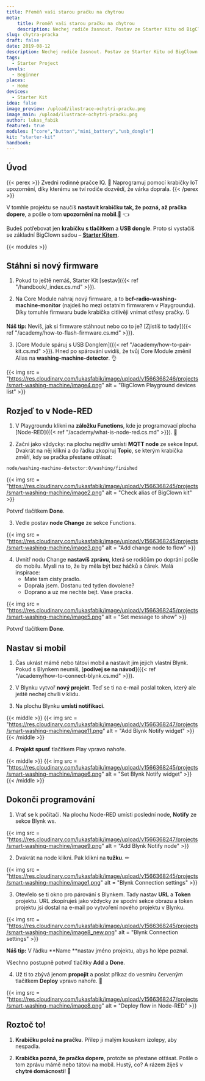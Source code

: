 ```yaml
---
title: Přeměň vaši starou pračku na chytrou
meta:
    title: Proměň vaši starou pračku na chytrou
    description: Nechej rodiče žasnout. Postav ze Starter Kitu od BigClown IoT detektor, který upozorní, až pračka dopere.
slug: chytra-pracka
draft: false
date: 2019-08-12
description: Nechej rodiče žasnout. Postav ze Starter Kitu od BigClown IoT detektor, který upozorní, až pračka dopere.
tags:
  - Starter Project
levels:
  - Beginner
places:
  - Home
devices:
  - Starter Kit
idea: false
image_preview: /upload/ilustrace-ochytri-pracku.png
image_main: /upload/ilustrace-ochytri-pracku.png
author: lukas_fabik
featured: true
modules: ["core","button","mini_battery","usb_dongle"]
kit: "starter-kit"
handbook:
---
```


## Úvod

{{< perex >}}
Zvedni rodinné pračce IQ. 🤖 Naprogramuj pomocí krabičky IoT upozornění, díky kterému se tví rodiče dozvědí, že várka doprala.
{{< /perex >}}

V tomhle projektu se naučíš **nastavit krabičku tak, že pozná, až pračka dopere**, a pošle o tom **upozornění na mobil**.📱 👈

Budeš potřebovat jen **krabičku s tlačítkem** a **USB dongle**. Proto si vystačíš se základní BigClown sadou – [**Starter Kitem**](https://shop.bigclown.com/starter-kit/).

{{< modules >}}

## Stáhni si nový firmware

1. Pokud to ještě nemáš, Starter Kit [sestav]({{< ref "/handbook/_index.cs.md" >}}).

2. Na Core Module nahraj nový firmware, a to **bcf-radio-washing-machine-monitor** (najdeš ho mezi ostatním firmwarem v Playgroundu). Díky tomuhle firmwaru bude krabička citlivěji vnímat otřesy pračky. 🔃

**Náš tip:** Nevíš, jak si firmware stáhnout nebo co to je? [Zjistíš to tady]({{< ref "/academy/how-to-flash-firmware.cs.md" >}}).

3. [Core Module spáruj s USB Donglem]({{< ref "/academy/how-to-pair-kit.cs.md" >}}). Hned po spárování uvidíš, že tvůj Core Module změnil Alias na **washing-machine-detector**. 👌

{{< img src = "https://res.cloudinary.com/lukasfabik/image/upload/v1566368246/projects/smart-washing-machine/image4.png" alt = "BigClown Playground devices list" >}}

## Rozjeď to v Node-RED

1. V Playgroundu klikni na **záložku Functions**, kde je programovací plocha [Node-RED]({{< ref "/academy/what-is-node-red.cs.md" >}}). 🤖

2. Začni jako vždycky: na plochu nejdřív umísti **MQTT node** ze sekce Input.
Dvakrát na něj klikni a do řádku zkopíruj **Topic**, se kterým krabička změří, kdy se pračka přestane otřásat:

```
node/washing-machine-detector:0/washing/finished
```

{{< img src = "https://res.cloudinary.com/lukasfabik/image/upload/v1566368245/projects/smart-washing-machine/image2.png" alt = "Check alias of BigClown kit" >}}

Potvrď tlačítkem **Done**.

3. Vedle postav **node Change** ze sekce Functions.

{{< img src = "https://res.cloudinary.com/lukasfabik/image/upload/v1566368245/projects/smart-washing-machine/image3.png" alt = "Add change node to flow" >}}

4. Uvnitř nodu Change **nastavíš zprávu**, která se rodičům po doprání pošle do mobilu. Mysli na to, že by měla být bez háčků a čárek.
Malá inspirace:
    - Mate tam cisty pradlo.
    - Doprala jsem. Dostanu ted tyden dovolene?
    - Doprano a uz me nechte bejt. Vase pracka.

{{< img src = "https://res.cloudinary.com/lukasfabik/image/upload/v1566368245/projects/smart-washing-machine/image5.png" alt = "Set message to show" >}}

Potvrď tlačítkem **Done**.

## Nastav si mobil

1. Čas ukrást mámě nebo tátovi mobil a nastavit jim jejich vlastní Blynk. Pokud s Blynkem neumíš, [**podívej se na návod**]({{< ref "/academy/how-to-connect-blynk.cs.md" >}}).

2. V Blynku vytvoř **nový projekt**. Teď se ti na e-mail poslal token, který ale ještě nechej chvíli v klidu.

3. Na plochu Blynku **umísti notifikaci**.

{{< middle >}}
{{< img src = "https://res.cloudinary.com/lukasfabik/image/upload/v1566368247/projects/smart-washing-machine/image11.png" alt = "Add Blynk Notify widget" >}}
{{< /middle >}}

4. **Projekt spusť** tlačítkem Play vpravo nahoře.

{{< middle >}}
{{< img src = "https://res.cloudinary.com/lukasfabik/image/upload/v1566368245/projects/smart-washing-machine/image6.png" alt = "Set Blynk Notify widget" >}}
{{< /middle >}}

## Dokonči programování

1. Vrať se k počítači. Na plochu Node-RED umísti poslední node, **Notify** ze sekce Blynk ws.

{{< img src = "https://res.cloudinary.com/lukasfabik/image/upload/v1566368247/projects/smart-washing-machine/image9.png" alt = "Add Blynk Notify node" >}}

2. Dvakrát na node klikni. Pak klikni na **tužku**. ✏

{{< img src = "https://res.cloudinary.com/lukasfabik/image/upload/v1566368245/projects/smart-washing-machine/image1.png" alt = "Blynk Connection settings" >}}

3. Otevřelo se ti okno pro párování s Blynkem. Tady nastav **URL** a **Token** projektu. URL zkopíruješ jako vždycky ze spodní sekce obrazu a token projektu jsi dostal na e-mail po vytvoření nového projektu v Blynku.

{{< img src = "https://res.cloudinary.com/lukasfabik/image/upload/v1566368245/projects/smart-washing-machine/image8_new.png" alt = "Blynk Connection settings" >}}

**Náš tip:** V řádku **Name **nastav jméno projektu, abys ho lépe poznal.

Všechno postupně potvrď tlačítky **Add** a **Done**.

4. Už ti to zbývá jenom **propojit** a poslat příkaz do vesmíru červeným tlačítkem **Deploy** vpravo nahoře. 👏

{{< img src = "https://res.cloudinary.com/lukasfabik/image/upload/v1566368247/projects/smart-washing-machine/image8.png" alt = "Deploy flow in Node-RED" >}}

## Roztoč to!

1. **Krabičku polož na pračku**. Přilep ji malým kouskem izolepy, aby nespadla.

2. **Krabička pozná, že pračka dopere**, protože se přestane otřásat. Pošle o tom zprávu mámě nebo tátovi na mobil.
Hustý, co? A rázem žiješ v **chytré domácnosti**! 🤡
